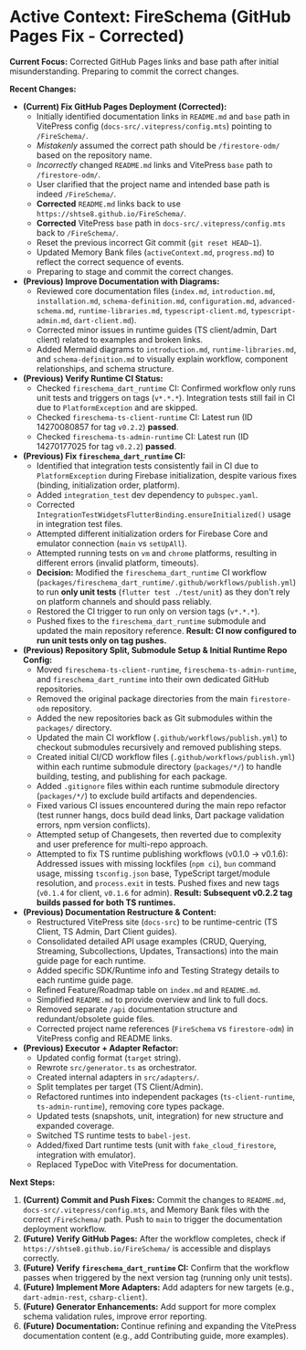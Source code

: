 <!-- Version: 1.2 | Last Updated: 2025-04-05 | Updated By: Cline -->
# Active Context: FireSchema (GitHub Pages Fix - Corrected)

**Current Focus:** Corrected GitHub Pages links and base path after initial misunderstanding. Preparing to commit the correct changes.

**Recent Changes:**

-   **(Current) Fix GitHub Pages Deployment (Corrected):**
    -   Initially identified documentation links in `README.md` and `base` path in VitePress config (`docs-src/.vitepress/config.mts`) pointing to `/FireSchema/`.
    -   *Mistakenly* assumed the correct path should be `/firestore-odm/` based on the repository name.
    -   *Incorrectly* changed `README.md` links and VitePress `base` path to `/firestore-odm/`.
    -   User clarified that the project name and intended base path is indeed `/FireSchema/`.
    -   **Corrected** `README.md` links back to use `https://shtse8.github.io/FireSchema/`.
    -   **Corrected** VitePress `base` path in `docs-src/.vitepress/config.mts` back to `/FireSchema/`.
    -   Reset the previous incorrect Git commit (`git reset HEAD~1`).
    -   Updated Memory Bank files (`activeContext.md`, `progress.md`) to reflect the correct sequence of events.
    -   Preparing to stage and commit the correct changes.
-   **(Previous) Improve Documentation with Diagrams:**
    -   Reviewed core documentation files (`index.md`, `introduction.md`, `installation.md`, `schema-definition.md`, `configuration.md`, `advanced-schema.md`, `runtime-libraries.md`, `typescript-client.md`, `typescript-admin.md`, `dart-client.md`).
    -   Corrected minor issues in runtime guides (TS client/admin, Dart client) related to examples and broken links.
    -   Added Mermaid diagrams to `introduction.md`, `runtime-libraries.md`, and `schema-definition.md` to visually explain workflow, component relationships, and schema structure.
-   **(Previous) Verify Runtime CI Status:**
    -   Checked `fireschema_dart_runtime` CI: Confirmed workflow only runs unit tests and triggers on tags (`v*.*.*`). Integration tests still fail in CI due to `PlatformException` and are skipped.
    -   Checked `fireschema-ts-client-runtime` CI: Latest run (ID 14270080857 for tag `v0.2.2`) **passed**.
    -   Checked `fireschema-ts-admin-runtime` CI: Latest run (ID 14270177025 for tag `v0.2.2`) **passed**.
-   **(Previous) Fix `fireschema_dart_runtime` CI:**
    -   Identified that integration tests consistently fail in CI due to `PlatformException` during Firebase initialization, despite various fixes (binding, initialization order, platform).
    -   Added `integration_test` dev dependency to `pubspec.yaml`.
    -   Corrected `IntegrationTestWidgetsFlutterBinding.ensureInitialized()` usage in integration test files.
    -   Attempted different initialization orders for Firebase Core and emulator connection (`main` vs `setUpAll`).
    -   Attempted running tests on `vm` and `chrome` platforms, resulting in different errors (invalid platform, timeouts).
    -   **Decision:** Modified the `fireschema_dart_runtime` CI workflow (`packages/fireschema_dart_runtime/.github/workflows/publish.yml`) to run **only unit tests** (`flutter test ./test/unit`) as they don't rely on platform channels and should pass reliably.
    -   Restored the CI trigger to run only on version tags (`v*.*.*`).
    -   Pushed fixes to the `fireschema_dart_runtime` submodule and updated the main repository reference. **Result: CI now configured to run unit tests only on tag pushes.**
-   **(Previous) Repository Split, Submodule Setup & Initial Runtime Repo Config:**
    -   Moved `fireschema-ts-client-runtime`, `fireschema-ts-admin-runtime`, and `fireschema_dart_runtime` into their own dedicated GitHub repositories.
    -   Removed the original package directories from the main `firestore-odm` repository.
    -   Added the new repositories back as Git submodules within the `packages/` directory.
    -   Updated the main CI workflow (`.github/workflows/publish.yml`) to checkout submodules recursively and removed publishing steps.
    -   Created initial CI/CD workflow files (`.github/workflows/publish.yml`) within each runtime submodule directory (`packages/*/`) to handle building, testing, and publishing for each package.
    -   Added `.gitignore` files within each runtime submodule directory (`packages/*/`) to exclude build artifacts and dependencies.
    -   Fixed various CI issues encountered during the main repo refactor (test runner hangs, docs build dead links, Dart package validation errors, npm version conflicts).
    -   Attempted setup of Changesets, then reverted due to complexity and user preference for multi-repo approach.
    -   Attempted to fix TS runtime publishing workflows (v0.1.0 -> v0.1.6): Addressed issues with missing lockfiles (`npm ci`), `bun` command usage, missing `tsconfig.json` base, TypeScript target/module resolution, and `process.exit` in tests. Pushed fixes and new tags (`v0.1.4` for client, `v0.1.6` for admin). **Result: Subsequent v0.2.2 tag builds passed for both TS runtimes.**
-   **(Previous) Documentation Restructure & Content:**
    -   Restructured VitePress site (`docs-src`) to be runtime-centric (TS Client, TS Admin, Dart Client guides).
    -   Consolidated detailed API usage examples (CRUD, Querying, Streaming, Subcollections, Updates, Transactions) into the main guide page for each runtime.
    -   Added specific SDK/Runtime info and Testing Strategy details to each runtime guide page.
    -   Refined Feature/Roadmap table on `index.md` and `README.md`.
    -   Simplified `README.md` to provide overview and link to full docs.
    -   Removed separate `/api` documentation structure and redundant/obsolete guide files.
    -   Corrected project name references (`FireSchema` vs `firestore-odm`) in VitePress config and README links.
-   **(Previous) Executor + Adapter Refactor:**
    -   Updated config format (`target` string).
    -   Rewrote `src/generator.ts` as orchestrator.
    -   Created internal adapters in `src/adapters/`.
    -   Split templates per target (TS Client/Admin).
    -   Refactored runtimes into independent packages (`ts-client-runtime`, `ts-admin-runtime`), removing core types package.
    -   Updated tests (snapshots, unit, integration) for new structure and expanded coverage.
    -   Switched TS runtime tests to `babel-jest`.
    -   Added/fixed Dart runtime tests (unit with `fake_cloud_firestore`, integration with emulator).
    -   Replaced TypeDoc with VitePress for documentation.


**Next Steps:**

1.  **(Current) Commit and Push Fixes:** Commit the changes to `README.md`, `docs-src/.vitepress/config.mts`, and Memory Bank files with the correct `/FireSchema/` path. Push to `main` to trigger the documentation deployment workflow.
2.  **(Future) Verify GitHub Pages:** After the workflow completes, check if `https://shtse8.github.io/FireSchema/` is accessible and displays correctly.
3.  **(Future) Verify `fireschema_dart_runtime` CI:** Confirm that the workflow passes when triggered by the next version tag (running only unit tests).
4.  **(Future) Implement More Adapters:** Add adapters for new targets (e.g., `dart-admin-rest`, `csharp-client`).
5.  **(Future) Generator Enhancements:** Add support for more complex schema validation rules, improve error reporting.
6.  **(Future) Documentation:** Continue refining and expanding the VitePress documentation content (e.g., add Contributing guide, more examples).
